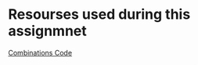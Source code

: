 # Resourses used during this assignmnet

[Combinations Code](https://www.geeksforgeeks.org/python-program-to-find-all-the-combinations-in-the-list-with-the-given-condition)

